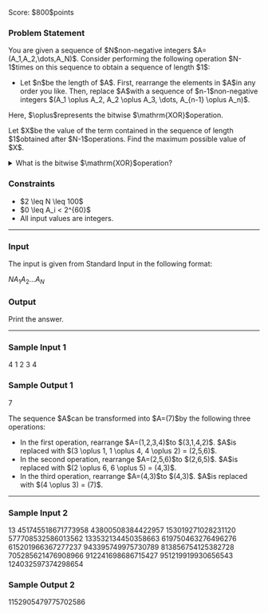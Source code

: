 
<div>

<span>

<span>

<p>
Score: $800$points
</p>

<div>

<section>

### **Problem Statement**

<p>
You are given a sequence of $N$non-negative integers $A=(A_1,A_2,\dots,A_N)$. Consider performing the following operation $N-1$times on this sequence to obtain a sequence of length $1$:
</p>

<ul>

<li>
Let $n$be the length of $A$. First, rearrange the elements in $A$in any order you like.
Then, replace $A$with a sequence of $n-1$non-negative integers $(A_1 \oplus A_2, A_2 \oplus A_3, \dots, A_{n-1} \oplus A_n)$.
</li>

</ul>

<p>
Here, $\oplus$represents the bitwise $\mathrm{XOR}$operation.
</p>

<p>
Let $X$be the value of the term contained in the sequence of length $1$obtained after $N-1$operations. Find the maximum possible value of $X$.
</p>

<details>

<summary>
What is the bitwise $\mathrm{XOR}$operation?
    
</summary>

<p>
The bitwise $\mathrm{XOR}$of two non-negative integers $A$and $B$, denoted as $A \oplus B$, is defined as follows:
        
</p>

<ul>

<li>
In the binary representation of $A \oplus B$, the digit at the $2^k$($k \geq 0$) position is $1$if the digit at the $2^k$position is $1$in $A$or $B$but not both, and $0$otherwise.
</li>

</ul>
For example, $3 \oplus 5 = 6$(in binary: $011 \oplus 101 = 110$).

In general, the bitwise $\mathrm{XOR}$of $k$non-negative integers $p_1, p_2, p_3, \dots, p_k$is defined as $(\dots ((p_1 \oplus p_2) \oplus p_3) \oplus \dots \oplus p_k)$, and it can be proved that this does not depend on the order of $p_1, p_2, p_3, \dots, p_k$.  
    
<p>

</p>

</details>

</section>

</div>

<div>

<section>

### **Constraints**

<ul>

<li>
$2 \leq N \leq 100$
</li>

<li>
$0 \leq A_i < 2^{60}$
</li>

<li>
All input values are integers.
</li>

</ul>

</section>

</div>

---

<div>

<div>

<section>

### **Input**

<p>
The input is given from Standard Input in the following format:
</p>

<div>

$N$$A_1$$A_2$$\dots$$A_N$
</div>

</section>

</div>

<div>

<section>

### **Output**

<p>
Print the answer.
</p>

</section>

</div>

</div>

---

<div>

<section>

### **Sample Input 1**

<div>

4
1 2 3 4

</div>

</section>

</div>

<div>

<section>

### **Sample Output 1**

<div>

7

</div>

<p>
The sequence $A$can be transformed into $A=(7)$by the following three operations:
</p>

<ul>

<li>
In the first operation, rearrange $A=(1,2,3,4)$to $(3,1,4,2)$. $A$is replaced with $(3 \oplus 1, 1 \oplus 4, 4 \oplus 2) = (2,5,6)$.
</li>

<li>
In the second operation, rearrange $A=(2,5,6)$to $(2,6,5)$. $A$is replaced with $(2 \oplus 6, 6 \oplus 5) = (4,3)$.
</li>

<li>
In the third operation, rearrange $A=(4,3)$to $(4,3)$. $A$is replaced with $(4 \oplus 3) = (7)$.
</li>

</ul>

</section>

</div>

---

<div>

<section>

### **Sample Input 2**

<div>

13
451745518671773958 43800508384422957 153019271028231120 577708532586013562 133532134450358663 619750463276496276 615201966367277237 943395749975730789 813856754125382728 705285621476908966 912241698686715427 951219919930656543 124032597374298654

</div>

</section>

</div>

<div>

<section>

### **Sample Output 2**

<div>

1152905479775702586

</div>

</section>

</div>

</span>

</span>

</div>
